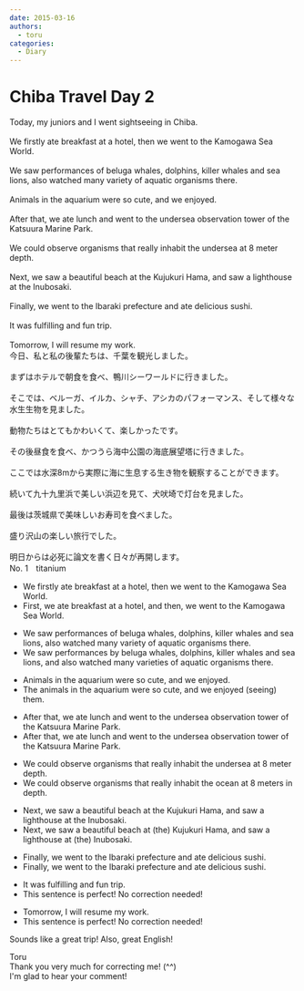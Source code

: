 ```yaml
---
date: 2015-03-16
authors:
  - toru
categories:
  - Diary
---
```


<h1 id="subject_show">Chiba Travel Day 2</h1>
<div class="date" hidden>Mar 16, 2015 22:53</div>
<div id="post"><div id="body_show_ori">
 Today, my juniors and I went sightseeing in Chiba.<br/><br/>We firstly ate breakfast at a hotel, then we went to the Kamogawa Sea World.<br/><br/>We saw performances of beluga whales, dolphins, killer whales and sea lions, also watched many variety of aquatic organisms there.<br/><br/>Animals in the aquarium were so cute, and we enjoyed.<br/><br/>After that, we ate lunch and went to the undersea observation tower of the Katsuura Marine Park.<br/><br/>We could observe organisms that really inhabit the undersea at 8 meter depth.<br/><br/>Next, we saw a beautiful beach at the Kujukuri Hama, and saw a lighthouse at the Inubosaki.<br/><br/>Finally, we went to the Ibaraki prefecture and ate delicious sushi.<br/><br/>It was fulfilling and fun trip.<br/><br/>Tomorrow, I will resume my work.
</div></div>

<!-- more -->

<div id="post_ja"><div id="body_show_mo">
今日、私と私の後輩たちは、千葉を観光しました。<br/><br/>まずはホテルで朝食を食べ、鴨川シーワールドに行きました。<br/><br/>そこでは、ベルーガ、イルカ、シャチ、アシカのパフォーマンス、そして様々な水生生物を見ました。<br/><br/>動物たちはとてもかわいくて、楽しかったです。<br/><br/>その後昼食を食べ、かつうら海中公園の海底展望塔に行きました。<br/><br/>ここでは水深8mから実際に海に生息する生き物を観察することができます。<br/><br/>続いて九十九里浜で美しい浜辺を見て、犬吠埼で灯台を見ました。<br/><br/>最後は茨城県で美味しいお寿司を食べました。<br/><br/>盛り沢山の楽しい旅行でした。<br/><br/>明日からは必死に論文を書く日々が再開します。
</div></div>
<div id="block"><div class="first_name"> No. 1　<span class="just_name">titanium</span></div><div id="block2">
<ul class="correction_field">
<li class="incorrect">We firstly ate breakfast at a hotel, then we went to the Kamogawa Sea World.</li>
<li class="corrected correct">
<span class="f_blue">First, we</span> ate breakfast at a hotel,<span class="f_red"> and</span> then<span class="f_blue">,</span> we went to the Kamogawa Sea World.
</li>
</ul>
<ul class="correction_field">
<li class="incorrect">We saw performances of beluga whales, dolphins, killer whales and sea lions, also watched many variety of aquatic organisms there.</li>
<li class="corrected correct">
We saw performances <span class="f_blue">by</span> beluga whales, dolphins, killer whales and sea lions, <span class="f_red">and </span>also watched many variet<span class="f_red">ies</span> of aquatic organisms there.
</li>
</ul>
<ul class="correction_field">
<li class="incorrect">Animals in the aquarium were so cute, and we enjoyed.</li>
<li class="corrected correct">
<span class="f_blue">The a</span>nimals in the aquarium were so cute, and we enjoyed<span class="f_blue"> (seeing) </span><span class="f_red">them</span>.
</li>
</ul>
<ul class="correction_field">
<li class="incorrect">After that, we ate lunch and went to the undersea observation tower of the Katsuura Marine Park.</li>
<li class="corrected correct">
After that, we ate lunch and went to the undersea observation tower of <span class="sline"><span class="f_gray">the</span></span> Katsuura Marine Park.
</li>
</ul>
<ul class="correction_field">
<li class="incorrect">We could observe organisms that really inhabit the undersea at 8 meter depth.</li>
<li class="corrected correct">
We could observe organisms that <span class="f_gray"><span class="sline">really</span></span> inhabit the <span class="f_blue">ocean</span> at 8 meter<span class="f_red">s in</span> depth.
</li>
</ul>
<ul class="correction_field">
<li class="incorrect">Next, we saw a beautiful beach at the Kujukuri Hama, and saw a lighthouse at the Inubosaki.</li>
<li class="corrected correct">
Next, we saw a beautiful beach at <span class="f_gray">(the) </span>Kujukuri Hama, and saw a lighthouse at <span class="f_gray">(the) </span>Inubosaki.
</li>
</ul>
<ul class="correction_field">
<li class="incorrect">Finally, we went to the Ibaraki prefecture and ate delicious sushi.</li>
<li class="corrected correct">
Finally, we went to <span class="f_gray"><span class="sline">the</span></span> Ibaraki prefecture and ate delicious sushi.
</li>
</ul>
<ul class="correction_field">
<li class="incorrect">It was fulfilling and fun trip.</li>
<li class="corrected perfect">This sentence is perfect! No correction needed!</li>
</ul>
<ul class="correction_field">
<li class="incorrect">Tomorrow, I will resume my work.</li>
<li class="corrected perfect">This sentence is perfect! No correction needed!</li>
</ul>
<p class="comment_small">
 Sounds like a great trip! Also, great English!
</p>

</div><div class="name"><span class="just_name">Toru</span><br>
Thank you very much for correcting me! (^^)<br/>I'm glad to hear your comment!
</div>
</div>
